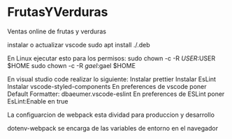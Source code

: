 # FrutasYVerduras

Ventas online de frutas y verduras

instalar o actualizar vscode
sudo apt install ./<file>.deb

En Linux ejecutar esto para los permisos:
sudo chown -c -R $USER:$USER \$HOME
sudo chown -c -R $gael:$gael \$HOME

En visual studio code realizar lo siguiente:
Instalar prettier
Instalar EsLint
Instalar vscode-styled-components
En preferences de vscode poner Default Formatter: dbaeumer.vscode-eslint
En preferences de ESLint poner EsLint:Enable en true

La configuarcion de webpack esta dividad para produccion y desarrollo

dotenv-webpack se encarga de las variables de entorno en el navegador
